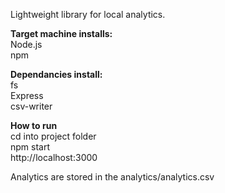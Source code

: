 Lightweight library for local analytics. 

<strong>Target machine installs:</strong>
<br>
Node.js
<br>
npm

<strong>Dependancies install:</strong>
<br>
fs
<br>
Express
<br>
csv-writer

<strong>How to run</strong>
<br>
cd into project folder
<br>
npm start
<br>
http://localhost:3000


Analytics are stored in the analytics/analytics.csv

